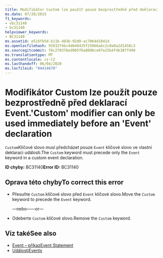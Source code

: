 ```yaml
---
title: Modifikátor Custom lze použít pouze bezprostředně před deklarací Event.
ms.date: 07/20/2015
f1_keywords:
- vbc31140
- bc31140
helpviewer_keywords:
- BC31140
ms.assetid: e516fb5d-b11b-483b-92d0-ac7064d1841d
ms.openlocfilehash: 93932f4bc4d648435f25066a6c2c0a6a2d1458c3
ms.sourcegitcommit: f8c270376ed905f6a8896ce0fe25b4f4b38ff498
ms.translationtype: MT
ms.contentlocale: cs-CZ
ms.lasthandoff: 06/04/2020
ms.locfileid: "84414670"
---
```

# <a name="custom-modifier-can-only-be-used-immediately-before-an-event-declaration"></a><span data-ttu-id="e0e0f-102">Modifikátor Custom lze použít pouze bezprostředně před deklarací Event.</span><span class="sxs-lookup"><span data-stu-id="e0e0f-102">'Custom' modifier can only be used immediately before an 'Event' declaration</span></span>
<span data-ttu-id="e0e0f-103">`Custom`Klíčové slovo musí předcházet pouze `Event` klíčové slovo ve vlastní deklaraci události.</span><span class="sxs-lookup"><span data-stu-id="e0e0f-103">The `Custom` keyword must precede only the `Event` keyword in a custom event declaration.</span></span>  
  
 <span data-ttu-id="e0e0f-104">**ID chyby:** BC31140</span><span class="sxs-lookup"><span data-stu-id="e0e0f-104">**Error ID:** BC31140</span></span>  
  
## <a name="to-correct-this-error"></a><span data-ttu-id="e0e0f-105">Oprava této chyby</span><span class="sxs-lookup"><span data-stu-id="e0e0f-105">To correct this error</span></span>  
  
- <span data-ttu-id="e0e0f-106">Přesuňte `Custom` klíčové slovo před `Event` klíčové slovo.</span><span class="sxs-lookup"><span data-stu-id="e0e0f-106">Move the `Custom` keyword to precede the `Event` keyword.</span></span>  
  
     <span data-ttu-id="e0e0f-107">—nebo—</span><span class="sxs-lookup"><span data-stu-id="e0e0f-107">—or—</span></span>  
  
- <span data-ttu-id="e0e0f-108">Odeberte `Custom` klíčové slovo.</span><span class="sxs-lookup"><span data-stu-id="e0e0f-108">Remove the `Custom` keyword.</span></span>  
  
## <a name="see-also"></a><span data-ttu-id="e0e0f-109">Viz také</span><span class="sxs-lookup"><span data-stu-id="e0e0f-109">See also</span></span>

- [<span data-ttu-id="e0e0f-110">Event – příkaz</span><span class="sxs-lookup"><span data-stu-id="e0e0f-110">Event Statement</span></span>](../language-reference/statements/event-statement.md)
- [<span data-ttu-id="e0e0f-111">Události</span><span class="sxs-lookup"><span data-stu-id="e0e0f-111">Events</span></span>](../programming-guide/language-features/events/index.md)
